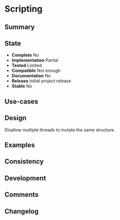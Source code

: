 Scripting
=========

Summary
-------

State
-----
- **Complete** No
- **Implementation** Partial
- **Tested** Limited
- **Compatible** Not enough
- **Documentation** No
- **Release** Initial project release
- **Stable** No

Use-cases
---------

Design
------
Disallow multiple threads to mutate the same structure.

Examples
--------

Consistency
-----------

Development
-----------

Comments
--------

Changelog
---------